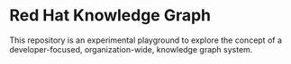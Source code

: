 # Red Hat Knowledge Graph

This repository is an experimental playground to explore
the concept of a developer-focused, organization-wide, knowledge graph system.
